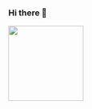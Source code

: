 ### Hi there 👋

<a href="https://github.com/anuraghazra/github-readme-stats">
  <img height=150 align="center" src="https://github-readme-stats.vercel.app/api?username=IoriFernando&show_icons=true&theme=radical" />
</a>
